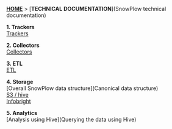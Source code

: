 [**HOME**](Home) > [**TECHNICAL DOCUMENTATION**](SnowPlow technical documentation)

**1. Trackers**  
[Trackers](trackers)  

**2. Collectors**  
[Collectors](collectors)  

**3. ETL**  
[ETL](etl)  

**4. Storage**  
[Overall SnowPlow data structure](Canonical data structure)  
[S3 / hive](s3-hive)  
[Infobright](infobright)  

**5. Analytics**  
[Analysis using Hive](Querying the data using Hive)  